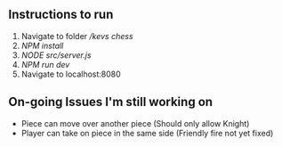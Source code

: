## Instructions to run
1. Navigate to folder */kevs chess*
2. *NPM install*
3. *NODE src/server.js*
4. *NPM run dev*
5. Navigate to localhost:8080

## On-going Issues I'm still working on
* Piece can move over another piece (Should only allow Knight)
* Player can take on piece in the same side (Friendly fire not yet fixed)